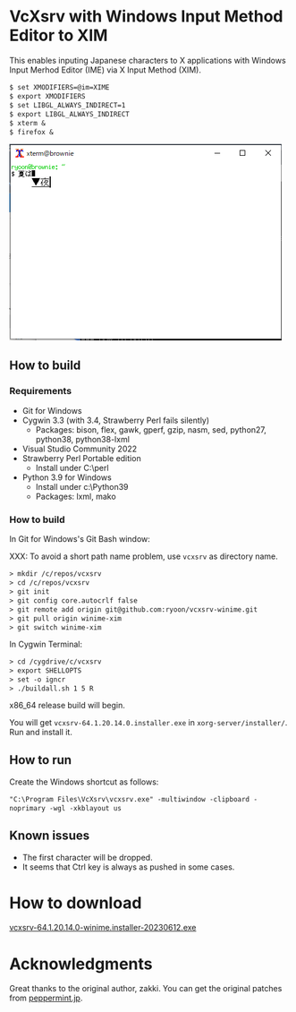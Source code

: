 # VcXsrv with Windows Input Method Editor to XIM

This enables inputing Japanese characters to X applications
with Windows Input Merhod Editor (IME) via X Input Method (XIM).

```
$ set XMODIFIERS=@im=XIME
$ export XMODIFIERS
$ set LIBGL_ALWAYS_INDIRECT=1
$ export LIBGL_ALWAYS_INDIRECT
$ xterm &
$ firefox &
```

![xterm with CorvusSKK](xterm-winime-xim-screenshot.png)

## How to build

### Requirements

* Git for Windows
* Cygwin 3.3 (with 3.4, Strawberry Perl fails silently)
  * Packages: bison, flex, gawk, gperf, gzip, nasm, sed, python27, python38, python38-lxml
* Visual Studio Community 2022
* Strawberry Perl Portable edition
  * Install under C:\perl
* Python 3.9 for Windows
  * Install under c:\Python39
  * Packages: lxml, mako

### How to build
In Git for Windows's Git Bash window:

XXX: To avoid a short path name problem, use `vcxsrv` as directory name.
```
> mkdir /c/repos/vcxsrv
> cd /c/repos/vcxsrv
> git init
> git config core.autocrlf false
> git remote add origin git@github.com:ryoon/vcxsrv-winime.git
> git pull origin winime-xim
> git switch winime-xim
```

In Cygwin Terminal:
```
> cd /cygdrive/c/vcxsrv
> export SHELLOPTS
> set -o igncr
> ./buildall.sh 1 5 R
```

x86_64 release build will begin.

You will get `vcxsrv-64.1.20.14.0.installer.exe`
in `xorg-server/installer/`.
Run and install it.

## How to run

Create the Windows shortcut as follows:
```
"C:\Program Files\VcXsrv\vcxsrv.exe" -multiwindow -clipboard -noprimary -wgl -xkblayout us
```

## Known issues
* The first character will be dropped.
* It seems that Ctrl key is always as pushed in some cases.


# How to download
[vcxsrv-64.1.20.14.0-winime.installer-20230612.exe](https://www.ryoon.net/~ryoon/vcxsrv-winime/vcxsrv-64.1.20.14.0-winime.installer-20230612.exe)


# Acknowledgments
Great thanks to the original author, zakki.
You can get the original patches from [peppermint.jp](http://www.peppermint.jp/products/asis/).
